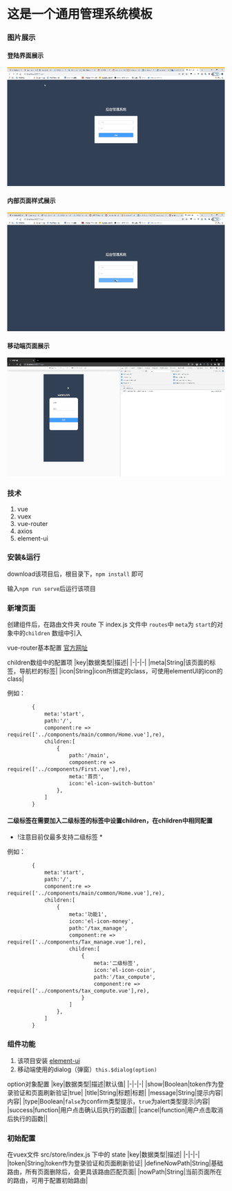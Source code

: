 # 这是一个通用管理系统模板
### 图片展示
#### 登陆界面展示
![登录演示](./demo_img/login_image.gif "登录演示")
#### 内部页面样式展示
![内部展示](./demo_img/main.gif "主要页面演示")
#### 移动端页面展示
![内部展示](./demo_img/moveMovie.gif "移动端页面展示")
### 技术
1. vue
2. vuex
3. vue-router
4. axios
5. element-ui
### 安装&运行
download该项目后，根目录下，`npm install` 即可

输入`npm run serve`后运行该项目

### 新增页面
创建组件后，在路由文件夹 route 下 index.js 文件中 `routes`中 `meta`为 `start`的对象中的`children` 数组中引入 

vue-router基本配置 [官方网址](https://router.vuejs.org/zh/guide/essentials/dynamic-matching.html)

children数组中的配置项
|key|数据类型|描述|
|-|-|-|
|meta|String|该页面的标签，导航栏的标签|
|icon|String|icon所绑定的class，可使用elementUI的icon的class|

例如：
```
        {
            meta:'start',
            path:'/',
            component:re => require(['../components/main/common/Home.vue'],re),
            children:[
                {
                    path:'/main',
                    component:re => require(['../components/First.vue'],re),
                    meta:'首页',
                    icon:'el-icon-switch-button'
                },
            ]
        }
```
#### 二级标签在需要加入二级标签的标签中设置children，在children中相同配置

* !注意目前仅最多支持二级标签 *

例如：
```
        {
            meta:'start',
            path:'/',
            component:re => require(['../components/main/common/Home.vue'],re),
            children:[
                {
                    meta:'功能1',
                    icon:'el-icon-money',
                    path:'/tax_manage',
                    component:re => require(['../components/Tax_manage.vue'],re),
                    children:[
                        {
                            meta:'二级标签',
                            icon:'el-icon-coin',
                            path:'/tax_compute',
                            component:re => require(['../components/tax_compute.vue'],re),
                        }
                    ]
                },
            ]
        }
```
### 组件功能
1. 该项目安装 [element-ui](https://element.eleme.cn/#/zh-CN/component/installation)
2. 移动端使用的dialog（弹窗）`this.$dialog(option)`

option对象配置
|key|数据类型|描述|默认值|
|-|-|-|
|show|Boolean|token作为登录验证和页面刷新验证|true|
|title|String|标题|标题|
|message|String|提示内容|内容|
|type|Boolean|`false`为confirm类型提示，`true`为alert类型提示|内容|
|success|function|用户点击确认后执行的函数||
|cancel|function|用户点击取消后执行的函数||
### 初始配置
在vuex文件 src/store/index.js 下中的 state
|key|数据类型|描述|
|-|-|-|
|token|String|token作为登录验证和页面刷新验证|
|defineNowPath|String|基础路由，所有页面删除后，会更具该路由匹配页面|
|nowPath|String|当前页面所在的路由，可用于配置初始路由|
